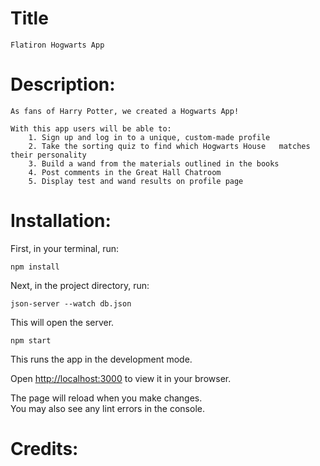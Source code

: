 # Title 

    Flatiron Hogwarts App

# Description:
    As fans of Harry Potter, we created a Hogwarts App!

    With this app users will be able to:
        1. Sign up and log in to a unique, custom-made profile
        2. Take the sorting quiz to find which Hogwarts House   matches their personality
        3. Build a wand from the materials outlined in the books
        4. Post comments in the Great Hall Chatroom
        5. Display test and wand results on profile page

# Installation:

First, in your terminal, run:

`npm install`

Next, in the project directory, run:

`json-server --watch db.json`

This will open the server.

`npm start`

This runs the app in the development mode.

Open [http://localhost:3000](http://localhost:3000) to view it in your browser.

The page will reload when you make changes.\
You may also see any lint errors in the console.

# Credits:
    


